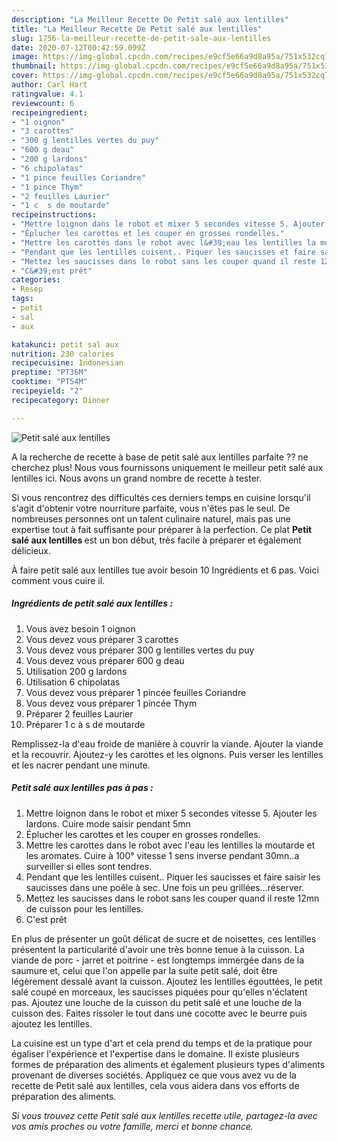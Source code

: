 ```yaml
---
description: "La Meilleur Recette De Petit salé aux lentilles"
title: "La Meilleur Recette De Petit salé aux lentilles"
slug: 1756-la-meilleur-recette-de-petit-sale-aux-lentilles
date: 2020-07-12T00:42:59.099Z
image: https://img-global.cpcdn.com/recipes/e9cf5e66a9d8a95a/751x532cq70/petit-sale-aux-lentilles-photo-principale-de-la-recette.jpg
thumbnail: https://img-global.cpcdn.com/recipes/e9cf5e66a9d8a95a/751x532cq70/petit-sale-aux-lentilles-photo-principale-de-la-recette.jpg
cover: https://img-global.cpcdn.com/recipes/e9cf5e66a9d8a95a/751x532cq70/petit-sale-aux-lentilles-photo-principale-de-la-recette.jpg
author: Carl Hart
ratingvalue: 4.1
reviewcount: 6
recipeingredient:
- "1 oignon"
- "3 carottes"
- "300 g lentilles vertes du puy"
- "600 g deau"
- "200 g lardons"
- "6 chipolatas"
- "1 pince feuilles Coriandre"
- "1 pince Thym"
- "2 feuilles Laurier"
- "1 c  s de moutarde"
recipeinstructions:
- "Mettre loignon dans le robot et mixer 5 secondes vitesse 5. Ajouter les lardons. Cuire mode saisir pendant 5mn"
- "Éplucher les carottes et les couper en grosses rondelles."
- "Mettre les carottes dans le robot avec l&#39;eau les lentilles la moutarde et les aromates. Cuire à 100° vitesse 1 sens inverse pendant 30mn..a surveiller si elles sont tendres."
- "Pendant que les lentilles cuisent.. Piquer les saucisses et faire saisir les saucisses dans une poêle à sec. Une fois un peu grillées...réserver."
- "Mettez les saucisses dans le robot sans les couper quand il reste 12mn de cuisson pour les lentilles."
- "C&#39;est prêt"
categories:
- Resep
tags:
- petit
- sal
- aux

katakunci: petit sal aux 
nutrition: 230 calories
recipecuisine: Indonesian
preptime: "PT36M"
cooktime: "PT54M"
recipeyield: "2"
recipecategory: Dinner

---
```



![Petit salé aux lentilles](https://img-global.cpcdn.com/recipes/e9cf5e66a9d8a95a/751x532cq70/petit-sale-aux-lentilles-photo-principale-de-la-recette.jpg)

A la recherche de recette à base de petit salé aux lentilles parfaite ?? ne cherchez plus! Nous vous fournissons uniquement le meilleur petit salé aux lentilles ici. Nous avons un grand nombre de recette à tester.

Si vous rencontrez des difficultés ces derniers temps en cuisine lorsqu'il s'agit d'obtenir votre nourriture parfaite, vous n'êtes pas le seul. De nombreuses personnes ont un talent culinaire naturel, mais pas une expertise tout à fait suffisante pour préparer à la perfection. Ce plat <strong> Petit salé aux lentilles </strong> est un bon début, très facile à préparer et également délicieux.

<!--inarticleads1-->

À faire petit salé aux lentilles tue avoir besoin 10 Ingrédients et 6 pas. Voici comment vous cuire il.

##### Ingrédients de petit salé aux lentilles :

1. Vous avez besoin 1 oignon
1. Vous devez vous préparer 3 carottes
1. Vous devez vous préparer 300 g lentilles vertes du puy
1. Vous devez vous préparer 600 g deau
1. Utilisation 200 g lardons
1. Utilisation 6 chipolatas
1. Vous devez vous préparer 1 pincée feuilles Coriandre
1. Vous devez vous préparer 1 pincée Thym
1. Préparer 2 feuilles Laurier
1. Préparer 1 c à s de moutarde


Remplissez-la d&#39;eau froide de manière à couvrir la viande. Ajouter la viande et la recouvrir. Ajoutez-y les carottes et les oignons. Puis verser les lentilles et les nacrer pendant une minute. 

<!--inarticleads2-->

##### Petit salé aux lentilles pas à pas :

1. Mettre loignon dans le robot et mixer 5 secondes vitesse 5. Ajouter les lardons. Cuire mode saisir pendant 5mn
1. Éplucher les carottes et les couper en grosses rondelles.
1. Mettre les carottes dans le robot avec l&#39;eau les lentilles la moutarde et les aromates. Cuire à 100° vitesse 1 sens inverse pendant 30mn..a surveiller si elles sont tendres.
1. Pendant que les lentilles cuisent.. Piquer les saucisses et faire saisir les saucisses dans une poêle à sec. Une fois un peu grillées...réserver.
1. Mettez les saucisses dans le robot sans les couper quand il reste 12mn de cuisson pour les lentilles.
1. C&#39;est prêt


En plus de présenter un goût délicat de sucre et de noisettes, ces lentilles présentent la particularité d&#39;avoir une très bonne tenue à la cuisson. La viande de porc - jarret et poitrine - est longtemps immergée dans de la saumure et, celui que l&#39;on appelle par la suite petit salé, doit être légèrement dessalé avant la cuisson. Ajoutez les lentilles égouttées, le petit salé coupé en morceaux, les saucisses piquées pour qu&#39;elles n&#39;éclatent pas. Ajoutez une louche de la cuisson du petit salé et une louche de la cuisson des. Faites rissoler le tout dans une cocotte avec le beurre puis ajoutez les lentilles. 

<!--inarticleads1-->

<p>
La cuisine est un type d'art et cela prend du temps et de la pratique pour égaliser l'expérience et l'expertise dans le domaine. Il existe plusieurs formes de préparation des aliments et également plusieurs types d'aliments provenant de diverses sociétés. Appliquez ce que vous avez vu de la recette de Petit salé aux lentilles, cela vous aidera dans vos efforts de préparation des aliments.
</p>

<p>
<i>Si vous trouvez cette Petit salé aux lentilles recette utile, partagez-la avec vos amis proches ou votre famille, merci et bonne chance.</i>
</p>

